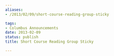 ```yaml
---
aliases:
- /2013/02/09/short-course-reading-group-sticky

tags:
- Columbus Announcements
date: 2013-02-09
status: publish
title: Short Course Reading Group Sticky

---
```

